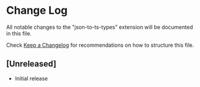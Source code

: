 # Change Log

All notable changes to the "json-to-ts-types" extension will be documented in this file.

Check [Keep a Changelog](http://keepachangelog.com/) for recommendations on how to structure this file.

## [Unreleased]

- Initial release